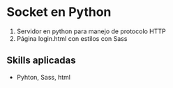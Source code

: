 # Socket en Python 

1. Servidor en python para manejo de protocolo HTTP
2. Página login.html con estilos con Sass




## Skills aplicadas

- Pyhton, Sass, html


